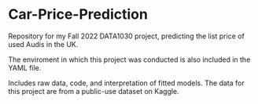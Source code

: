 # Car-Price-Prediction
Repository for my Fall 2022 DATA1030 project, predicting the list price of used Audis in the UK.

The enviroment in which this project was conducted is also included in the YAML file. 

Includes raw data, code, and interpretation of fitted models. The data for this project are from a public-use dataset on Kaggle. 
